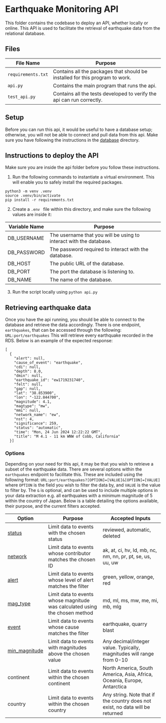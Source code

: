 # Earthquake Monitoring API
This folder contains the codebase to deploy an API, whether locally or online. This API is used to facilitate the retrieval of earthquake data from the relational database.

## Files
| File Name | Purpose |
|-----------|---------|
|`requirements.txt`|Contains all the packages that should be installed for this program to work.|
|`api.py`|Contains the main program that runs the api.|
|`test_api.py`|Contains all the tests developed to verify the api can run correctly.|

## Setup
Before you can run this api, it would be useful to have a database setup; otherwise, you will not be able to connect and pull data from this api. Make sure you have following the instructions in the [database](https://github.com/fm1psy/c11-poseidon-earthquake-monitoring/tree/main/database) directory.

## Instructions to deploy the API
Make sure you are inside the api folder before you follow these instructions. 
1. Run the following commands to instantiate a virtual environment. This will enable you to safely install the required packages.
```
python3 -m venv .venv
source .venv/bin/activate
pip install -r requirements.txt
```

2. Create a `.env ` file within this directory, and make sure the following values are inside it:

| Variable Name | Purpose |
|---------------|---------|
| DB_USERNAME | The username that you will be using to interact with the database. |
| DB_PASSWORD | The password required to interact with the database. |
| DB_HOST | The public URL of the database. |
| DB_PORT | The port the database is listening to. |
| DB_NAME | The name of the database. |

3. Run the script locally using `python api.py`

## Retrieving earthquake data
Once you have the api running, you should be able to connect to the database and retrieve the data accordingly. There is one endpoint, `earthquakes`, that can be accessed through the following:
`URL:port/earthquakes`
This will retrieve every earthquake recorded in the RDS. Below is an example of the expected response:
```
[
  {
    "alert": null,
    "cause_of_event": "earthquake",
    "cdi": null,
    "depth": 8.0,
    "dmin": null,
    "earthquake_id": "ew1719231740",
    "felt": null,
    "gap": null,
    "lat": "38.853900",
    "lon": "-122.844700",
    "magnitude": 4.1,
    "magtype": "mw",
    "mmi": null,
    "network_name": "ew",
    "nst": 4,
    "significance": 259,
    "status": "automatic",
    "time": "Mon, 24 Jun 2024 12:22:22 GMT",
    "title": "M 4.1 - 11 km WNW of Cobb, California"
  }]
```

### Options
Depending on your need for this api, it may be that you wish to retrieve a subset of the earthquake data. There are several options within the `earthquakes` endpoint to facilitate this. These are included using the following format:
`URL:port/earthquakes?[OPTION]=[VALUE]&[OPTION]=[VALUE]`
where `OPTION` is the field you wish to filter the data by, and `VALUE` is the value to filter by. The `&` is optional, and can be used to include multiple options in your data extraction e.g. all earthquakes with a minimum magnitude of 5 within the country of Japan. Below is a table detailing the options available, their purpose, and the current filters accepted.

|Option|Purpose|Accepted Inputs|
|------|-------|---------------|
|[status](https://earthquake.usgs.gov/data/comcat/index.php#status)|Limit data to events with the chosen status|reviewed, automatic, deleted|
|[network](https://earthquake.usgs.gov/data/comcat/index.php#net)|Limit data to events whose contributor matches the chosen ID|ak, at, ci, hv, ld, mb, nc, nm, nn, pr, pt, se, us, uu, uw|
|[alert](https://earthquake.usgs.gov/data/comcat/index.php#alert)|Limit data to events whose level of alert matches the filter|green, yellow, orange, red|
|[mag_type](https://earthquake.usgs.gov/data/comcat/index.php#magType)|Limit data to events whose magnitude was calculated using the chosen method|md, ml, ms, mw, me, mi, mb, mlg|
|[event](https://earthquake.usgs.gov/data/comcat/index.php#type)|Limit data to events whose cause matches the filter|earthquake, quarry blast|
|[min_magnitude](https://earthquake.usgs.gov/data/comcat/index.php#mag)|Limit data to events with magnitudes above the chosen value|Any decimal/integer value. Typically, magnitudes will range from 0-10|
|continent|Limit data to events within the chosen continent|North America, South America, Asia, Africa, Oceania, Europe, Antarctica|
|country|Limit data to events within the chosen country|Any string. Note that if the country does not exist, no data will be returned|
